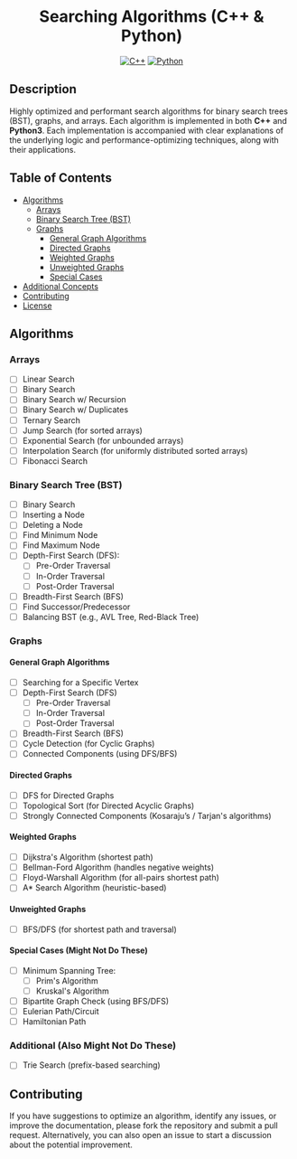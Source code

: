 <h1 align="center">Searching Algorithms (C++ & Python)</h1>

<p align="center">
	<a href="#"><img alt="C++" src="https://img.shields.io/badge/c++-00599C?style=for-the-badge&logo=cplusplus&logoColor=white"></a>
	<a href="#"><img alt="Python" src="https://img.shields.io/badge/python-3670A0?style=for-the-badge&logo=python&logoColor=ffdd54"></a>
</p>

## Description
Highly optimized and performant search algorithms for binary search trees (BST), graphs, and arrays. Each algorithm is implemented in both **C++** and **Python3**. Each implementation is accompanied with clear explanations of the underlying logic and performance-optimizing techniques, along with their applications.

## Table of Contents
- [Algorithms](#algorithms)
  - [Arrays](#arrays)
  - [Binary Search Tree (BST)](#binary-search-tree-bst)
  - [Graphs](#graphs)
    - [General Graph Algorithms](#general-graph-algorithms)
    - [Directed Graphs](#for-directed-graphs)
    - [Weighted Graphs](#for-weighted-graphs)
    - [Unweighted Graphs](#for-unweighted-graphs)
    - [Special Cases](#special-cases)
- [Additional Concepts](#additional-concepts)
- [Contributing](#contributing)
- [License](#license)

## Algorithms

### Arrays
- [ ] Linear Search
- [ ] Binary Search
- [ ] Binary Search w/ Recursion
- [ ] Binary Search w/ Duplicates
- [ ] Ternary Search
- [ ] Jump Search (for sorted arrays)
- [ ] Exponential Search (for unbounded arrays)
- [ ] Interpolation Search (for uniformly distributed sorted arrays)
- [ ] Fibonacci Search

### Binary Search Tree (BST)
- [ ] Binary Search
- [ ] Inserting a Node
- [ ] Deleting a Node
- [ ] Find Minimum Node
- [ ] Find Maximum Node
- [ ] Depth-First Search (DFS):
  - [ ] Pre-Order Traversal
  - [ ] In-Order Traversal
  - [ ] Post-Order Traversal
- [ ] Breadth-First Search (BFS)
- [ ] Find Successor/Predecessor
- [ ] Balancing BST (e.g., AVL Tree, Red-Black Tree)

### Graphs

#### General Graph Algorithms
- [ ] Searching for a Specific Vertex
- [ ] Depth-First Search (DFS)
  - [ ] Pre-Order Traversal
  - [ ] In-Order Traversal
  - [ ] Post-Order Traversal
- [ ] Breadth-First Search (BFS)
- [ ] Cycle Detection (for Cyclic Graphs)
- [ ] Connected Components (using DFS/BFS)

#### Directed Graphs
- [ ] DFS for Directed Graphs
- [ ] Topological Sort (for Directed Acyclic Graphs)
- [ ] Strongly Connected Components (Kosaraju’s / Tarjan's algorithms)

#### Weighted Graphs
- [ ] Dijkstra's Algorithm (shortest path)
- [ ] Bellman-Ford Algorithm (handles negative weights)
- [ ] Floyd-Warshall Algorithm (for all-pairs shortest path)
- [ ] A* Search Algorithm (heuristic-based)

#### Unweighted Graphs
- [ ] BFS/DFS (for shortest path and traversal)

#### Special Cases (Might Not Do These)
- [ ] Minimum Spanning Tree:
  - [ ] Prim's Algorithm
  - [ ] Kruskal's Algorithm
- [ ] Bipartite Graph Check (using BFS/DFS)
- [ ] Eulerian Path/Circuit
- [ ] Hamiltonian Path

### Additional (Also Might Not Do These)
- [ ] Trie Search (prefix-based searching)

## Contributing
If you have suggestions to optimize an algorithm, identify any issues, or improve the documentation, please fork the repository and submit a pull request. Alternatively, you can also open an issue to start a discussion about the potential improvement.